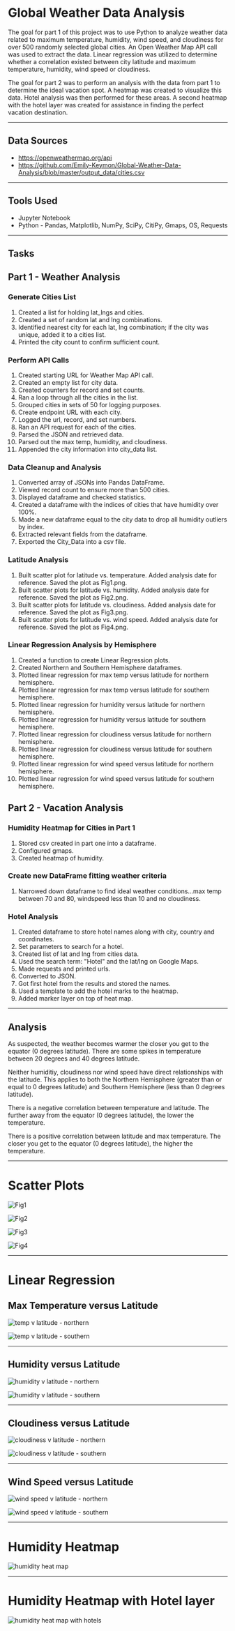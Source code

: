 # Global Weather Data Analysis
The goal for part 1 of this project was to use Python to analyze weather data related to maximum temperature, humidity, wind speed, and cloudiness for over 500 randomly selected global cities. An Open Weather Map API call was used to extract the data.  Linear regression was utilized to determine whether a correlation existed between city latitude and maximum temperature, humidity, wind speed or cloudiness.

The goal for part 2 was to perform an analysis with the data from part 1 to determine the ideal vacation spot.  A heatmap was created to visualize this data.  Hotel analysis was then performed for these areas.  A second heatmap with the hotel layer was created for assistance in finding the perfect vacation destination. 

---
## Data Sources
* https://openweathermap.org/api
* https://github.com/Emily-Keymon/Global-Weather-Data-Analysis/blob/master/output_data/cities.csv

---
## Tools Used
* Jupyter Notebook
* Python - Pandas, Matplotlib, NumPy, SciPy, CitiPy, Gmaps, OS, Requests

---
## Tasks
## Part 1 - Weather Analysis
### Generate Cities List
1.  Created a list for holding lat_lngs and cities.
2.  Created a set of random lat and lng combinations.
3.  Identified nearest city for each lat, lng combination; if the city was unique, added it to a cities list.
4.  Printed the city count to confirm sufficient count.

### Perform API Calls
1.  Created starting URL for Weather Map API call.
2.  Created an empty list for city data.
3.  Created counters for record and set counts.
4.  Ran a loop through all the cities in the list.
5.  Grouped cities in sets of 50 for logging purposes.
6.  Create endpoint URL with each city.
7.  Logged the url, record, and set numbers.
8.  Ran an API request for each of the cities.
9.  Parsed the JSON and retrieved data.
10. Parsed out the max temp, humidity, and cloudiness.
11. Appended the city information into city_data list.

### Data Cleanup and Analysis
1.  Converted array of JSONs into Pandas DataFrame.
2.  Viewed record count to ensure more than 500 cities.
3.  Displayed dataframe and checked statistics.
4.  Created a dataframe with the indices of cities that have humidity over 100%.
5.  Made a new dataframe equal to the city data to drop all humidity outliers by index.
6.  Extracted relevant fields from the dataframe.
7.  Exported the City_Data into a csv file.

### Latitude Analysis
1.  Built scatter plot for latitude vs. temperature.  Added analysis date for reference.  Saved the plot as Fig1.png.
2.  Built scatter plots for latitude vs. humidity.  Added analysis date for reference.  Saved the plot as Fig2.png.
3.  Built scatter plots for latitude vs. cloudiness. Added analysis date for reference.  Saved the plot as Fig3.png.
4.  Built scatter plots for latitude vs. wind speed.  Added analysis date for reference.  Saved the plot as Fig4.png.

### Linear Regression Analysis by Hemisphere
1.  Created a function to create Linear Regression plots.
2.  Created Northern and Southern Hemisphere dataframes.
3.  Plotted linear regression for max temp versus latitude for northern hemisphere.
4.  Plotted linear regression for max temp versus latitude for southern hemisphere.
5.  Plotted linear regression for humidity versus latitude for northern hemisphere.
6.  Plotted linear regression for humidity versus latitude for southern hemisphere.
7.  Plotted linear regression for cloudiness versus latitude for northern hemisphere.
8.  Plotted linear regression for cloudiness versus latitude for southern hemisphere.
9.  Plotted linear regression for wind speed versus latitude for northern hemisphere.
10. Plotted linear regression for wind speed versus latitude for southern hemisphere.

## Part 2 - Vacation Analysis
### Humidity Heatmap for Cities in Part 1
1.  Stored csv created in part one into a dataframe.
2.  Configured gmaps.
3.  Created heatmap of humidity.

### Create new DataFrame fitting weather criteria
1.  Narrowed down dataframe to find ideal weather conditions...max temp between 70 and 80, windspeed less than 10 and no cloudiness.

###  Hotel Analysis
1.  Created dataframe to store hotel names along with city, country and coordinates.  
2.  Set parameters to search for a hotel.
3.  Created list of lat and lng from cities data.
4.  Used the search term: "Hotel" and the lat/lng on Google Maps.
5.  Made requests and printed urls.
6.  Converted to JSON.
7.  Got first hotel from the results and stored the names.
8.  Used a template to add the hotel marks to the heatmap.
9.  Added marker layer on top of heat map. 

---
## Analysis
As suspected, the weather becomes warmer the closer you get to the equator (0 degrees latitude). There are some spikes in temperature between 20 degrees and 40 degrees latitude.

Neither humiditiy, cloudiness nor wind speed have direct relationships with the latitude. This applies to both the Northern Hemisphere (greater than or equal to 0 degrees latitude) and Southern Hemisphere (less than 0 degrees latitude).

There is a negative correlation between temperature and latitude. The further away from the equator (0 degrees latitude), the lower the temperature.

There is a positive correlation between latitude and max temperature. The closer you get to the equator (0 degrees latitude), the higher the temperature.

---
# Scatter Plots

![Fig1](https://user-images.githubusercontent.com/64673015/102723606-ba3a2100-42ce-11eb-8e89-72d0666ed3cc.png)

![Fig2](https://user-images.githubusercontent.com/64673015/102723613-c4f4b600-42ce-11eb-970f-dcba9b182597.png)

![Fig3](https://user-images.githubusercontent.com/64673015/102723619-cde58780-42ce-11eb-8549-316dafe6cd53.png)

![Fig4](https://user-images.githubusercontent.com/64673015/102723624-d5a52c00-42ce-11eb-931c-38d0c0743aff.png)

---
# Linear Regression 
## Max Temperature versus Latitude

![temp v latitude - northern](https://user-images.githubusercontent.com/64673015/102725315-77327a80-42db-11eb-98b5-43e0c3ec95a8.PNG)

![temp v latitude - southern](https://user-images.githubusercontent.com/64673015/102725320-7ef21f00-42db-11eb-9ef3-8a0f510fe9f4.PNG)

---
## Humidity versus Latitude

![humidity v latitude - northern](https://user-images.githubusercontent.com/64673015/102725333-9e894780-42db-11eb-9c62-7b504cd50f2d.PNG)

![humidity v latitude - southern](https://user-images.githubusercontent.com/64673015/102725341-a648ec00-42db-11eb-90ec-e4a9654b7503.PNG)

---
## Cloudiness versus Latitude

![cloudiness v latitude - northern](https://user-images.githubusercontent.com/64673015/102725349-b2cd4480-42db-11eb-8f1f-d9c8a98da0da.PNG)

![cloudiness v latitude - southern](https://user-images.githubusercontent.com/64673015/102725353-bbbe1600-42db-11eb-8bd6-23575b6ae9d9.PNG)

---
## Wind Speed versus Latitude

![wind speed v latitude - northern](https://user-images.githubusercontent.com/64673015/102725366-c8426e80-42db-11eb-953f-441e06908852.PNG)

![wind speed v latitude - southern](https://user-images.githubusercontent.com/64673015/102725373-cf697c80-42db-11eb-856e-5d826476acfa.PNG)

---
# Humidity Heatmap

![humidity heat map](https://user-images.githubusercontent.com/64673015/102725251-0f7c2f80-42db-11eb-8cf5-bfc6aad250aa.PNG)

----
#  Humidity Heatmap with Hotel layer

![humidity heat map with hotels](https://user-images.githubusercontent.com/64673015/102725261-2ae73a80-42db-11eb-92dd-d5c045779fc7.PNG)



